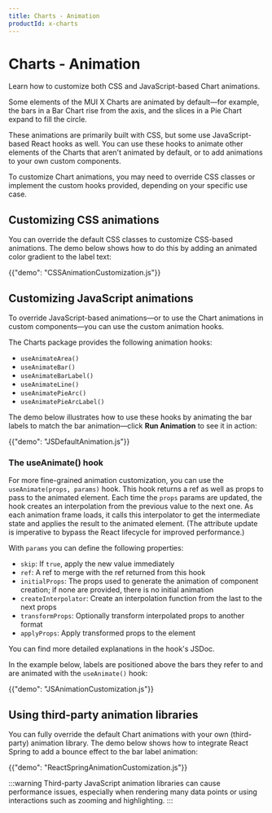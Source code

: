 ```yaml
---
title: Charts - Animation
productId: x-charts
---
```


# Charts - Animation

<p class="description">Learn how to customize both CSS and JavaScript-based Chart animations.</p>

Some elements of the MUI X Charts are animated by default—for example, the bars in a Bar Chart rise from the axis, and the slices in a Pie Chart expand to fill the circle.

These animations are primarily built with CSS, but some use JavaScript-based React hooks as well.
You can use these hooks to animate other elements of the Charts that aren't animated by default, or to add animations to your own custom components.

To customize Chart animations, you may need to override CSS classes or implement the custom hooks provided, depending on your specific use case.

## Customizing CSS animations

You can override the default CSS classes to customize CSS-based animations.
The demo below shows how to do this by adding an animated color gradient to the label text:

{{"demo": "CSSAnimationCustomization.js"}}

## Customizing JavaScript animations

To override JavaScript-based animations—or to use the Chart animations in custom components—you can use the custom animation hooks.

The Charts package provides the following animation hooks:

- `useAnimateArea()`
- `useAnimateBar()`
- `useAnimateBarLabel()`
- `useAnimateLine()`
- `useAnimatePieArc()`
- `useAnimatePieArcLabel()`

The demo below illustrates how to use these hooks by animating the bar labels to match the bar animation—click **Run Animation** to see it in action:

{{"demo": "JSDefaultAnimation.js"}}

### The useAnimate() hook

For more fine-grained animation customization, you can use the `useAnimate(props, params)` hook.
This hook returns a ref as well as props to pass to the animated element.
Each time the `props` params are updated, the hook creates an interpolation from the previous value to the next one.
As each animation frame loads, it calls this interpolator to get the intermediate state and applies the result to the animated element.
(The attribute update is imperative to bypass the React lifecycle for improved performance.)

With `params` you can define the following properties:

- `skip`: If `true`, apply the new value immediately
- `ref`: A ref to merge with the ref returned from this hook
- `initialProps`: The props used to generate the animation of component creation; if none are provided, there is no initial animation
- `createInterpolator`: Create an interpolation function from the last to the next props
- `transformProps`: Optionally transform interpolated props to another format
- `applyProps`: Apply transformed props to the element

You can find more detailed explanations in the hook's JSDoc.

In the example below, labels are positioned above the bars they refer to and are animated with the `useAnimate()` hook:

{{"demo": "JSAnimationCustomization.js"}}

## Using third-party animation libraries

You can fully override the default Chart animations with your own (third-party) animation library.
The demo below shows how to integrate React Spring to add a bounce effect to the bar label animation:

{{"demo": "ReactSpringAnimationCustomization.js"}}

:::warning
Third-party JavaScript animation libraries can cause performance issues, especially when rendering many data points or using interactions such as zooming and highlighting.
:::
